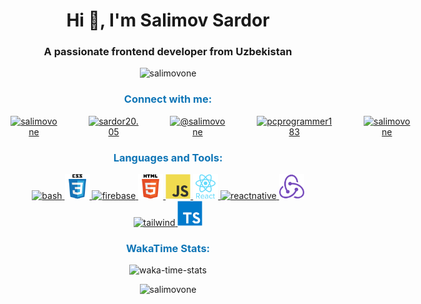 <h1 align="center">Hi 👋, I'm Salimov Sardor</h1>
<h3 align="center">A passionate frontend developer from Uzbekistan</h3>

<p align="center"> 
  <img src="https://komarev.com/ghpvc/?username=salimovone&label=Profile%20views&color=0e75b6&style=flat" alt="salimovone" /> 
</p>

<h3 align="center" style="color: #0e75b6;">Connect with me:</h3>
<p align="center" style="display: flex; gap: 50px;">
  <a href="https://linkedin.com/in/salimovone" target="blank">
    <img align="center" src="https://raw.githubusercontent.com/rahuldkjain/github-profile-readme-generator/master/src/images/icons/Social/linked-in-alt.svg" alt="salimovone" height="30" width="40" />
  </a>
  <a href="https://instagram.com/sardor20.05" target="blank">
    <img align="center" src="https://raw.githubusercontent.com/rahuldkjain/github-profile-readme-generator/master/src/images/icons/Social/instagram.svg" alt="sardor20.05" height="30" width="40" />
  </a>
  <a href="https://medium.com/@salimovone" target="blank">
    <img align="center" src="https://raw.githubusercontent.com/rahuldkjain/github-profile-readme-generator/master/src/images/icons/Social/medium.svg" alt="@salimovone" height="30" width="40" />
  </a>
  <a href="https://www.hackerrank.com/pcprogrammer183" target="blank">
    <img align="center" src="https://raw.githubusercontent.com/rahuldkjain/github-profile-readme-generator/master/src/images/icons/Social/hackerrank.svg" alt="pcprogrammer183" height="30" width="40" />
  </a>
  <a href="https://www.leetcode.com/salimovone" target="blank">
    <img align="center" src="https://raw.githubusercontent.com/rahuldkjain/github-profile-readme-generator/master/src/images/icons/Social/leet-code.svg" alt="salimovone" height="30" width="40" />
  </a>
</p>

<h3 align="center" style="color: #0e75b6;">Languages and Tools:</h3>
<p align="center">
  <a href="https://www.gnu.org/software/bash/" target="_blank" rel="noreferrer">
    <img src="https://www.vectorlogo.zone/logos/gnu_bash/gnu_bash-icon.svg" alt="bash" width="40" height="40"/>
  </a>
  <a href="https://www.w3schools.com/css/" target="_blank" rel="noreferrer">
    <img src="https://raw.githubusercontent.com/devicons/devicon/master/icons/css3/css3-original-wordmark.svg" alt="css3" width="40" height="40"/>
  </a>
  <a href="https://firebase.google.com/" target="_blank" rel="noreferrer">
    <img src="https://www.vectorlogo.zone/logos/firebase/firebase-icon.svg" alt="firebase" width="40" height="40"/>
  </a>
  <a href="https://www.w3.org/html/" target="_blank" rel="noreferrer">
    <img src="https://raw.githubusercontent.com/devicons/devicon/master/icons/html5/html5-original-wordmark.svg" alt="html5" width="40" height="40"/>
  </a>
  <a href="https://developer.mozilla.org/en-US/docs/Web/JavaScript" target="_blank" rel="noreferrer">
    <img src="https://raw.githubusercontent.com/devicons/devicon/master/icons/javascript/javascript-original.svg" alt="javascript" width="40" height="40"/>
  </a>
  <a href="https://reactjs.org/" target="_blank" rel="noreferrer">
    <img src="https://raw.githubusercontent.com/devicons/devicon/master/icons/react/react-original-wordmark.svg" alt="react" width="40" height="40"/>
  </a>
  <a href="https://reactnative.dev/" target="_blank" rel="noreferrer">
    <img src="https://reactnative.dev/img/header_logo.svg" alt="reactnative" width="40" height="40"/>
  </a>
  <a href="https://redux.js.org" target="_blank" rel="noreferrer">
    <img src="https://raw.githubusercontent.com/devicons/devicon/master/icons/redux/redux-original.svg" alt="redux" width="40" height="40"/>
  </a>
  <a href="https://tailwindcss.com/" target="_blank" rel="noreferrer">
    <img src="https://www.vectorlogo.zone/logos/tailwindcss/tailwindcss-icon.svg" alt="tailwind" width="40" height="40"/>
  </a>
  <a href="https://www.typescriptlang.org/" target="_blank" rel="noreferrer">
    <img src="https://raw.githubusercontent.com/devicons/devicon/master/icons/typescript/typescript-original.svg" alt="typescript" width="40" height="40"/>
  </a>
</p>

<h3 align="center" style="color: #0e75b6;">WakaTime Stats:</h3>
<p align="center">
  <img src="https://github-readme-stats.vercel.app/api/wakatime?username=salimovone&layout=compact&theme=radical" alt="waka-time-stats" />
</p>

<p align="center">
  <img src="https://github-readme-stats.vercel.app/api/top-langs?username=salimovone&show_icons=true&locale=en&layout=compact&theme=radical" alt="salimovone" />
</p>

